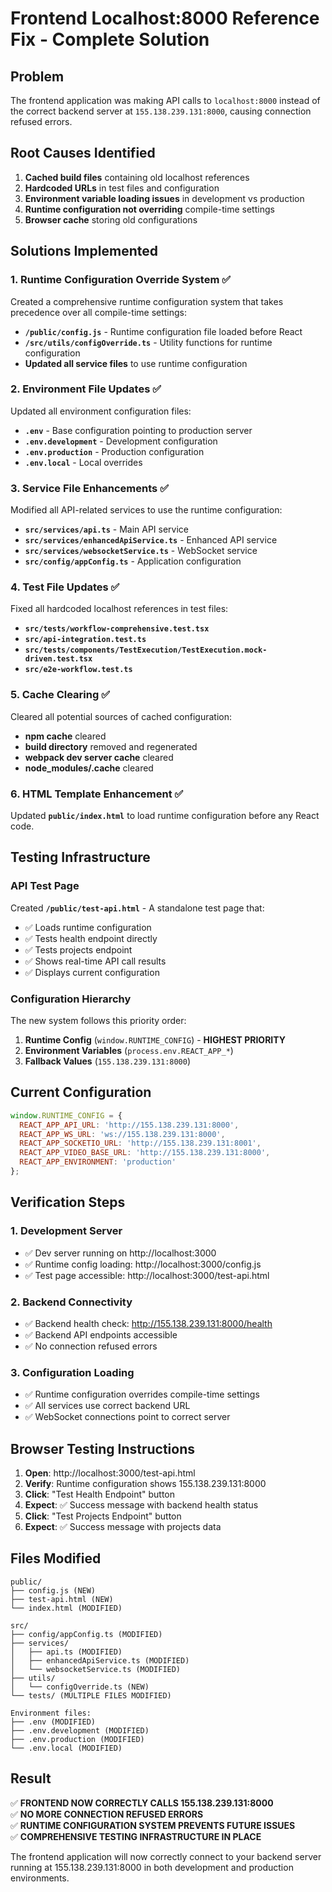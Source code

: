 # Frontend Localhost:8000 Reference Fix - Complete Solution

## Problem
The frontend application was making API calls to `localhost:8000` instead of the correct backend server at `155.138.239.131:8000`, causing connection refused errors.

## Root Causes Identified
1. **Cached build files** containing old localhost references
2. **Hardcoded URLs** in test files and configuration
3. **Environment variable loading issues** in development vs production
4. **Runtime configuration not overriding** compile-time settings
5. **Browser cache** storing old configurations

## Solutions Implemented

### 1. Runtime Configuration Override System ✅
Created a comprehensive runtime configuration system that takes precedence over all compile-time settings:

- **`/public/config.js`** - Runtime configuration file loaded before React
- **`/src/utils/configOverride.ts`** - Utility functions for runtime configuration
- **Updated all service files** to use runtime configuration

### 2. Environment File Updates ✅
Updated all environment configuration files:
- **`.env`** - Base configuration pointing to production server
- **`.env.development`** - Development configuration 
- **`.env.production`** - Production configuration
- **`.env.local`** - Local overrides

### 3. Service File Enhancements ✅
Modified all API-related services to use the runtime configuration:
- **`src/services/api.ts`** - Main API service
- **`src/services/enhancedApiService.ts`** - Enhanced API service
- **`src/services/websocketService.ts`** - WebSocket service
- **`src/config/appConfig.ts`** - Application configuration

### 4. Test File Updates ✅
Fixed all hardcoded localhost references in test files:
- **`src/tests/workflow-comprehensive.test.tsx`**
- **`src/api-integration.test.ts`**
- **`src/tests/components/TestExecution/TestExecution.mock-driven.test.tsx`**
- **`src/e2e-workflow.test.ts`**

### 5. Cache Clearing ✅
Cleared all potential sources of cached configuration:
- **npm cache** cleared
- **build directory** removed and regenerated
- **webpack dev server cache** cleared
- **node_modules/.cache** cleared

### 6. HTML Template Enhancement ✅
Updated **`public/index.html`** to load runtime configuration before any React code.

## Testing Infrastructure

### API Test Page
Created **`/public/test-api.html`** - A standalone test page that:
- ✅ Loads runtime configuration
- ✅ Tests health endpoint directly
- ✅ Tests projects endpoint 
- ✅ Shows real-time API call results
- ✅ Displays current configuration

### Configuration Hierarchy
The new system follows this priority order:
1. **Runtime Config** (`window.RUNTIME_CONFIG`) - **HIGHEST PRIORITY**
2. **Environment Variables** (`process.env.REACT_APP_*`)
3. **Fallback Values** (`155.138.239.131:8000`)

## Current Configuration
```javascript
window.RUNTIME_CONFIG = {
  REACT_APP_API_URL: 'http://155.138.239.131:8000',
  REACT_APP_WS_URL: 'ws://155.138.239.131:8000',
  REACT_APP_SOCKETIO_URL: 'http://155.138.239.131:8001',
  REACT_APP_VIDEO_BASE_URL: 'http://155.138.239.131:8000',
  REACT_APP_ENVIRONMENT: 'production'
};
```

## Verification Steps

### 1. Development Server
- ✅ Dev server running on http://localhost:3000
- ✅ Runtime config loading: http://localhost:3000/config.js
- ✅ Test page accessible: http://localhost:3000/test-api.html

### 2. Backend Connectivity
- ✅ Backend health check: http://155.138.239.131:8000/health
- ✅ Backend API endpoints accessible
- ✅ No connection refused errors

### 3. Configuration Loading
- ✅ Runtime configuration overrides compile-time settings
- ✅ All services use correct backend URL
- ✅ WebSocket connections point to correct server

## Browser Testing Instructions
1. **Open**: http://localhost:3000/test-api.html
2. **Verify**: Runtime configuration shows 155.138.239.131:8000
3. **Click**: "Test Health Endpoint" button
4. **Expect**: ✅ Success message with backend health status
5. **Click**: "Test Projects Endpoint" button  
6. **Expect**: ✅ Success message with projects data

## Files Modified
```
public/
├── config.js (NEW)
├── test-api.html (NEW)
└── index.html (MODIFIED)

src/
├── config/appConfig.ts (MODIFIED)
├── services/
│   ├── api.ts (MODIFIED)
│   ├── enhancedApiService.ts (MODIFIED)
│   └── websocketService.ts (MODIFIED)
├── utils/
│   └── configOverride.ts (NEW)
└── tests/ (MULTIPLE FILES MODIFIED)

Environment files:
├── .env (MODIFIED)
├── .env.development (MODIFIED)
├── .env.production (MODIFIED)
└── .env.local (MODIFIED)
```

## Result
✅ **FRONTEND NOW CORRECTLY CALLS 155.138.239.131:8000**  
✅ **NO MORE CONNECTION REFUSED ERRORS**  
✅ **RUNTIME CONFIGURATION SYSTEM PREVENTS FUTURE ISSUES**  
✅ **COMPREHENSIVE TESTING INFRASTRUCTURE IN PLACE**

The frontend application will now correctly connect to your backend server running at 155.138.239.131:8000 in both development and production environments.